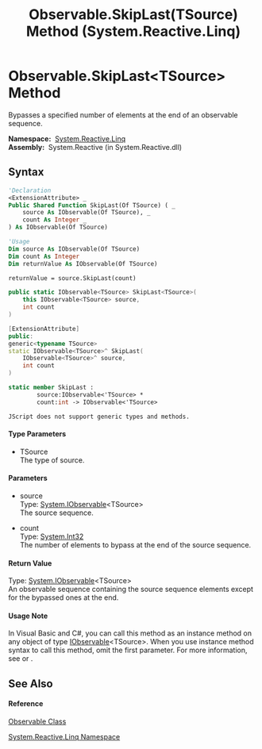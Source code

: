 ﻿---
title: Observable.SkipLast(TSource) Method  (System.Reactive.Linq)
TOCTitle: SkipLast(TSource) Method
ms:assetid: M:System.Reactive.Linq.Observable.SkipLast``1(System.IObservable{``0},System.Int32)
ms:mtpsurl: https://msdn.microsoft.com/en-us/library/Hh211750(v=VS.103)
ms:contentKeyID: 36069196
ms.date: 06/28/2011
mtps_version: v=VS.103
f1_keywords:
- System.Reactive.Linq.Observable.SkipLast``1
dev_langs:
- CSharp
- JScript
- VB
- FSharp
- c++
---

# Observable.SkipLast\<TSource\> Method

Bypasses a specified number of elements at the end of an observable sequence.

**Namespace:**  [System.Reactive.Linq](hh211929\(v=vs.103\).md)  
**Assembly:**  System.Reactive (in System.Reactive.dll)

## Syntax

``` vb
'Declaration
<ExtensionAttribute> _
Public Shared Function SkipLast(Of TSource) ( _
    source As IObservable(Of TSource), _
    count As Integer _
) As IObservable(Of TSource)
```

``` vb
'Usage
Dim source As IObservable(Of TSource)
Dim count As Integer
Dim returnValue As IObservable(Of TSource)

returnValue = source.SkipLast(count)
```

``` csharp
public static IObservable<TSource> SkipLast<TSource>(
    this IObservable<TSource> source,
    int count
)
```

``` c++
[ExtensionAttribute]
public:
generic<typename TSource>
static IObservable<TSource>^ SkipLast(
    IObservable<TSource>^ source, 
    int count
)
```

``` fsharp
static member SkipLast : 
        source:IObservable<'TSource> * 
        count:int -> IObservable<'TSource> 
```

``` jscript
JScript does not support generic types and methods.
```

#### Type Parameters

  - TSource  
    The type of source.

#### Parameters

  - source  
    Type: [System.IObservable](https://msdn.microsoft.com/en-us/library/Dd990377)\<TSource\>  
    The source sequence.  

<!-- end list -->

  - count  
    Type: [System.Int32](https://msdn.microsoft.com/en-us/library/td2s409d)  
    The number of elements to bypass at the end of the source sequence.  

#### Return Value

Type: [System.IObservable](https://msdn.microsoft.com/en-us/library/Dd990377)\<TSource\>  
An observable sequence containing the source sequence elements except for the bypassed ones at the end.  

#### Usage Note

In Visual Basic and C\#, you can call this method as an instance method on any object of type [IObservable](https://msdn.microsoft.com/en-us/library/Dd990377)\<TSource\>. When you use instance method syntax to call this method, omit the first parameter. For more information, see [](https://msdn.microsoft.com/en-us/library/Bb384936) or [](https://msdn.microsoft.com/en-us/library/Bb383977).

## See Also

#### Reference

[Observable Class](hh244252\(v=vs.103\).md)

[System.Reactive.Linq Namespace](hh211929\(v=vs.103\).md)

